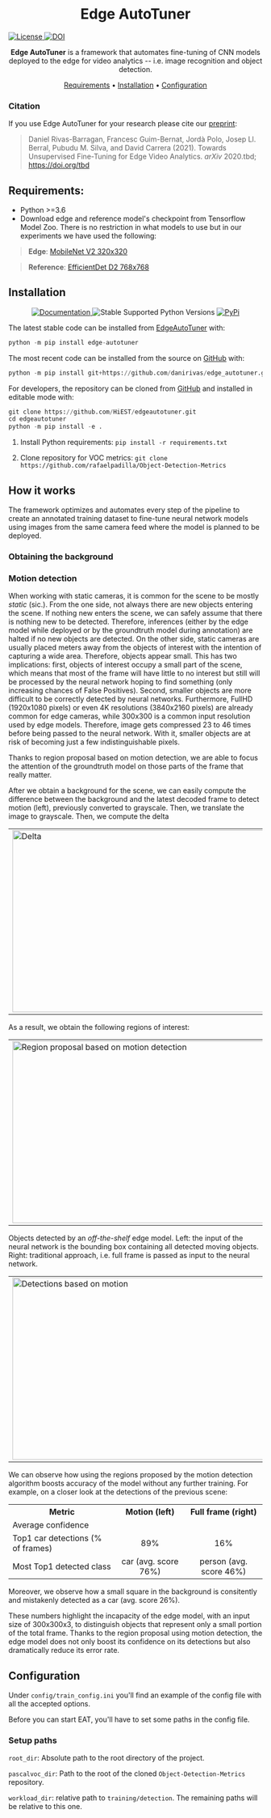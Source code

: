 <h1 align="center">
  Edge AutoTuner
</h1>

  <a href='https://opensource.org/licenses/Apache-2.0'>
    <img src='https://img.shields.io/badge/License-Apache%202.0-blue.svg' alt='License'/>
  </a>

  <a href="https://zenodo.org/badge/latestdoi/placeholder">
    <img src="https://zenodo.org/badge/267315762.svg" alt="DOI">
  </a>

</p>

<p align="center">
    <b>Edge AutoTuner</b> is a framework that automates fine-tuning of CNN models deployed to the edge for video analytics -- i.e. image recognition and object detection.
</p>

<p align="center">
  <a href="#requirements">Requirements</a> •
  <a href="#installation">Installation</a> •
  <a href="#configuration">Configuration</a>
</p>

### Citation
If you use Edge AutoTuner for your research please cite our [preprint](https://www.arxiv.org/to-be-submitted): 

> Daniel Rivas-Barragan, Francesc Guim-Bernat, Jordà Polo, Josep Ll. Berral, Pubudu M. Silva, and David Carrera (2021).
Towards Unsupervised Fine-Tuning for Edge Video Analytics. *arXiv* 2020.tbd; https://doi.org/tbd


## Requirements:
- Python >=3.6
- Download edge and reference model's checkpoint from Tensorflow Model Zoo. 
There is no restriction in what models to use but in our experiments we have used the following:
>  **Edge**: [MobileNet V2 320x320](http://download.tensorflow.org/models/object_detection/tf2/20200711/ssd_mobilenet_v2_320x320_coco17_tpu-8.tar.gz)

> **Reference**: [EfficientDet D2 768x768](http://download.tensorflow.org/models/object_detection/tf2/20200711/faster_rcnn_inception_resnet_v2_1024x1024_coco17_tpu-8.tar.gz)


## Installation

<p align="center">
  <a href="https://drug2ways.readthedocs.io/en/latest/">
    <img src="http://readthedocs.org/projects/drug2ways/badge/?version=latest"
         alt="Documentation">
  </a>

  <img src='https://img.shields.io/pypi/pyversions/drug2ways.svg' alt='Stable Supported Python Versions'/>
  
  <a href="https://pypi.python.org/pypi/drug2ways">
    <img src="https://img.shields.io/pypi/pyversions/drug2ways.svg"
         alt="PyPi">
  </a>
</p>

The latest stable code can be installed from [EdgeAutoTuner](https://pypi.python.org/pypi/edge_autotuner) with:

```python
python -m pip install edge-autotuner
```

The most recent code can be installed from the source on [GitHub](https://github.com/HiEST/edgeautotuner) with:

```python
python -m pip install git+https://github.com/danirivas/edge_autotuner.git
```

For developers, the repository can be cloned from [GitHub](https://github.com/HiEST/edgeautotuner) and installed in
editable mode with:

```python
git clone https://github.com/HiEST/edgeautotuner.git
cd edgeautotuner
python -m pip install -e .
```

1. Install Python requirements:
```pip install -r requirements.txt```

2. Clone repository for VOC metrics:
```git clone https://github.com/rafaelpadilla/Object-Detection-Metrics```

## How it works
The framework optimizes and automates every step of the pipeline to create an annotated training dataset to fine-tune neural network models using images from the same camera feed where the model is planned to be deployed.

### Obtaining the background

### Motion detection
When working with static cameras, it is common for the scene to be mostly _static_ (sic.). From the one side, not always there are new objects entering the scene. If nothing new enters the scene, we can safely assume that there is nothing new to be detected. Therefore, inferences (either by the edge model while deployed or by the groundtruth model during annotation) are halted if no new objects are detected. On the other side, static cameras are usually placed meters away from the objects of interest with the intention of capturing a wide area. Therefore, objects appear small. This has two implications: first, objects of interest occupy a small part of the scene, which means that most of the frame will have little to no interest but still will be processed by the neural network hoping to find something (only increasing chances of False Positives). Second, smaller objects are more difficult to be correctly detected by neural networks. Furthermore, FullHD (1920x1080 pixels) or even 4K resolutions (3840x2160 pixels) are already common for edge cameras, while 300x300 is a common input resolution used by edge models. Therefore, image gets compressed 23 to 46 times before being passed to the neural network. With it, smaller objects are at risk of becoming just a few indistinguishable pixels.  

Thanks to region proposal based on motion detection, we are able to focus the attention of the groundtruth model on those parts of the frame that really matter.

<!---
# Frame delta (difference with respect to background with a delta to consider only pixels with significant changes):
![delta](https://user-images.githubusercontent.com/11491836/113740606-249d9280-9701-11eb-937a-185f0372edf0.gif)
![threshold](https://user-images.githubusercontent.com/11491836/113740580-1cddee00-9701-11eb-89b7-7c89d1bc6886.gif)
Region proposal based on motion detection:
![motion](https://user-images.githubusercontent.com/11491836/113740205-ca043680-9700-11eb-9e68-8261e980cc64.gif)
Objects detected by an _off-the-shelf_ edge model, with RoIs from motion detection as input:
![detections](https://user-images.githubusercontent.com/11491836/113740014-9de8b580-9700-11eb-87d4-cc4bd4d6703f.gif)
![fulldets](https://user-images.githubusercontent.com/11491836/113850591-ec4a9280-979a-11eb-9e23-54c46a1a37ed.gif)
 -->
 
After we obtain a background for the scene, we can easily compute the difference between the background and the latest decoded frame to detect motion (left), previously converted to grayscale. Then, we translate the image to grayscale. Then, we compute the delta   
<table>
  <tr>
    <td>
      <img src="https://user-images.githubusercontent.com/11491836/113740606-249d9280-9701-11eb-937a-185f0372edf0.gif"  alt="Delta" width = 640px height = 360px>
    </td>
    <td> 
      <img src="https://user-images.githubusercontent.com/11491836/113740580-1cddee00-9701-11eb-89b7-7c89d1bc6886.gif" alt="Threshold" width = 640px height = 360px>
    </td>
  </tr>
</table>  

As a result, we obtain the following regions of interest:
<table>
  <tr>
    <td>
      <img src="https://user-images.githubusercontent.com/11491836/113740205-ca043680-9700-11eb-9e68-8261e980cc64.gif"  alt="Region proposal based on motion detection" width = 640px height = 360px>
    </td>
  </tr>
</table>
  
Objects detected by an _off-the-shelf_ edge model. Left: the input of the neural network is the bounding box containing all detected moving objects. Right: traditional approach, i.e. full frame is passed as input to the neural network.
<table>
  <tr>
    <td>
      <img src="https://user-images.githubusercontent.com/11491836/113740014-9de8b580-9700-11eb-87d4-cc4bd4d6703f.gif"  alt="Detections based on motion" width = 640px height = 360px>
    </td>
    <td> 
      <img src="https://user-images.githubusercontent.com/11491836/113850591-ec4a9280-979a-11eb-9e23-54c46a1a37ed.gif" alt="Traditional approach" width = 640px height = 360px>
    </td>
  </tr>
</table>

We can observe how using the regions proposed by the motion detection algorithm boosts accuracy of the model without any further training. 
For example, on a closer look at the detections of the previous scene:
<table>
  <tr>
    <th>Metric</th>
    <th>Motion (left)</th>
    <th>Full frame (right)</th>
  </th>
  <tr>
    <td>Average confidence</td>
    <td></td>
    <td></td>  
  </tr>
  <tr>
    <td>Top1 car detections (% of frames)</td>
    <td style="text-align:center">89%</td>
    <td style="text-align:center">16%</td>  
  </tr>
  <tr>
    <td>Most Top1 detected class</td>
    <td style="text-align:center">car (avg. score 76%)</td>
    <td style="text-align:center">person (avg. score 46%)</td>  
  </tr>
</table>
Moreover, we observe how a small square in the background is consitently and mistakenly detected as a car (avg. score 26%).

These numbers highlight the incapacity of the edge model, with an input size of 300x300x3, to distinguish objects that represent only a small portion of the total frame. Thanks to the region proposal using motion detection, the edge model does not only boost its confidence on its detections but also dramatically reduce its error rate.    

## Configuration
Under `config/train_config.ini` you'll find an example of the config file with all the accepted options.

Before you can start EAT, you'll have to set some paths in the config file. 

### Setup paths
`root_dir`: Absolute path to the root directory of the project.

`pascalvoc_dir`: Path to the root of the cloned `Object-Detection-Metrics` repository.

`workload_dir`: relative path to `training/detection`. The remaining paths will be relative to this one.  
